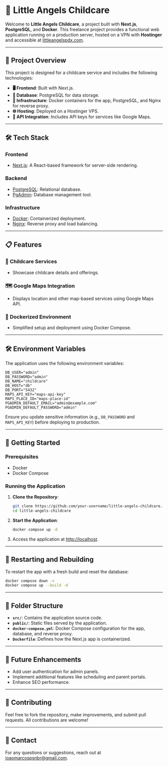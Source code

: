 # 👼 Little Angels Childcare

Welcome to **Little Angels Childcare**, a project built with **Next.js**, **PostgreSQL**, and **Docker**. This freelance project provides a functional web application running on a production server, hosted on a VPN with **Hostinger** and accessible at [littleangelspdx.com](http://littleangelspdx.com).

---

## 🚀 Project Overview

This project is designed for a childcare service and includes the following technologies:

- **🖥️ Frontend**: Built with Next.js.
- **🐘 Database**: PostgreSQL for data storage.
- **🐳 Infrastructure**: Docker containers for the app, PostgreSQL, and Nginx for reverse proxy.
- **🌐 Hosting**: Deployed on a Hostinger VPS.
- **🔑 API Integration**: Includes API keys for services like Google Maps.

---

## 🛠️ Tech Stack

### **Frontend**
- [Next.js](https://nextjs.org/): A React-based framework for server-side rendering.

### **Backend**
- [PostgreSQL](https://www.postgresql.org/): Relational database.
- [PgAdmin](https://www.pgadmin.org/): Database management tool.

### **Infrastructure**
- [Docker](https://www.docker.com/): Containerized deployment.
- [Nginx](https://www.nginx.com/): Reverse proxy and load balancing.

---

## 📋 Features

### 🏫 **Childcare Services**
- Showcase childcare details and offerings.

### 🗺️ **Google Maps Integration**
- Displays location and other map-based services using Google Maps API.

### 🐳 **Dockerized Environment**
- Simplified setup and deployment using Docker Compose.

---

## 🛠️ Environment Variables

The application uses the following environment variables:

```plaintext
DB_USER="admin"
DB_PASSWORD="admin"
DB_NAME="childcare"
DB_HOST="db"
DB_PORT="5432"
MAPS_API_KEY="maps-api-key"
MAPS_PLACE_ID="maps-place-id"
PGADMIN_DEFAULT_EMAIL="admin@example.com"
PGADMIN_DEFAULT_PASSWORD="admin"
```

Ensure you update sensitive information (e.g., `DB_PASSWORD` and `MAPS_API_KEY`) before deploying to production.

---

## 🚀 Getting Started

### Prerequisites
- Docker
- Docker Compose

### Running the Application

1. **Clone the Repository**:
   ```bash
   git clone https://github.com/your-username/little-angels-childcare.git
   cd little-angels-childcare
   ```

2. **Start the Application**:
   ```bash
   docker compose up -d
   ```

3. Access the application at [http://localhost](http://localhost).

---

## 🔄 Restarting and Rebuilding

To restart the app with a fresh build and reset the database:

```bash
docker compose down -v
docker compose up --build -d
```

---

## 📂 Folder Structure

- **`src/`**: Contains the application source code.
- **`public/`**: Static files served by the application.
- **`docker-compose.yml`**: Docker Compose configuration for the app, database, and reverse proxy.
- **`Dockerfile`**: Defines how the Next.js app is containerized.

---

## 📖 Future Enhancements

- Add user authentication for admin panels.
- Implement additional features like scheduling and parent portals.
- Enhance SEO performance.

---

## 🤝 Contributing

Feel free to fork the repository, make improvements, and submit pull requests. All contributions are welcome!

---

## 💬 Contact

For any questions or suggestions, reach out at [joaomarcospsnbr@gmail.com](mailto:joaomarcospsnbr@gmail.com).
